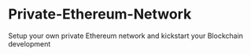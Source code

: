 # Private-Ethereum-Network
Setup your own private Ethereum network and kickstart your Blockchain development
